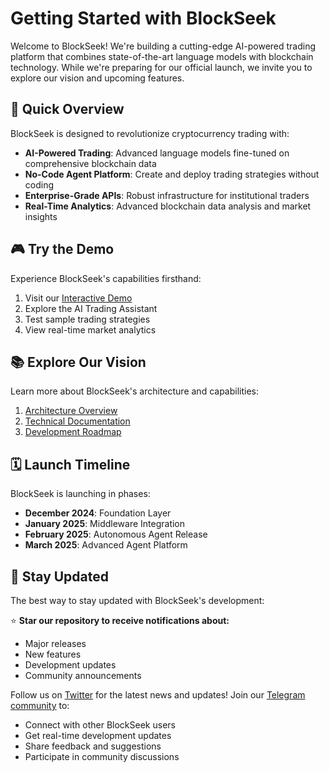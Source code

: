 # Getting Started with BlockSeek

Welcome to BlockSeek! We're building a cutting-edge AI-powered trading platform that combines state-of-the-art language models with blockchain technology. While we're preparing for our official launch, we invite you to explore our vision and upcoming features.

## 🚀 Quick Overview

BlockSeek is designed to revolutionize cryptocurrency trading with:

- **AI-Powered Trading**: Advanced language models fine-tuned on comprehensive blockchain data
- **No-Code Agent Platform**: Create and deploy trading strategies without coding
- **Enterprise-Grade APIs**: Robust infrastructure for institutional traders
- **Real-Time Analytics**: Advanced blockchain data analysis and market insights

## 🎮 Try the Demo

Experience BlockSeek's capabilities firsthand:

1. Visit our [Interactive Demo](https://demo.blockseek.ai)
2. Explore the AI Trading Assistant
3. Test sample trading strategies
4. View real-time market analytics

## 📚 Explore Our Vision

Learn more about BlockSeek's architecture and capabilities:

1. [Architecture Overview](./architecture/overview.md)
2. [Technical Documentation](./technical/index.md)
3. [Development Roadmap](./roadmap.md)

## 🗓️ Launch Timeline

BlockSeek is launching in phases:

- **December 2024**: Foundation Layer
- **January 2025**: Middleware Integration
- **February 2025**: Autonomous Agent Release
- **March 2025**: Advanced Agent Platform

## 🔔 Stay Updated

The best way to stay updated with BlockSeek's development:

⭐ **Star our repository to receive notifications about:**
- Major releases
- New features
- Development updates
- Community announcements

Follow us on [Twitter](https://twitter.com/blockseekai) for the latest news and updates!
Join our [Telegram community](https://t.me/+WyP2nPho-glkMzQ5) to:
- Connect with other BlockSeek users
- Get real-time development updates
- Share feedback and suggestions
- Participate in community discussions
